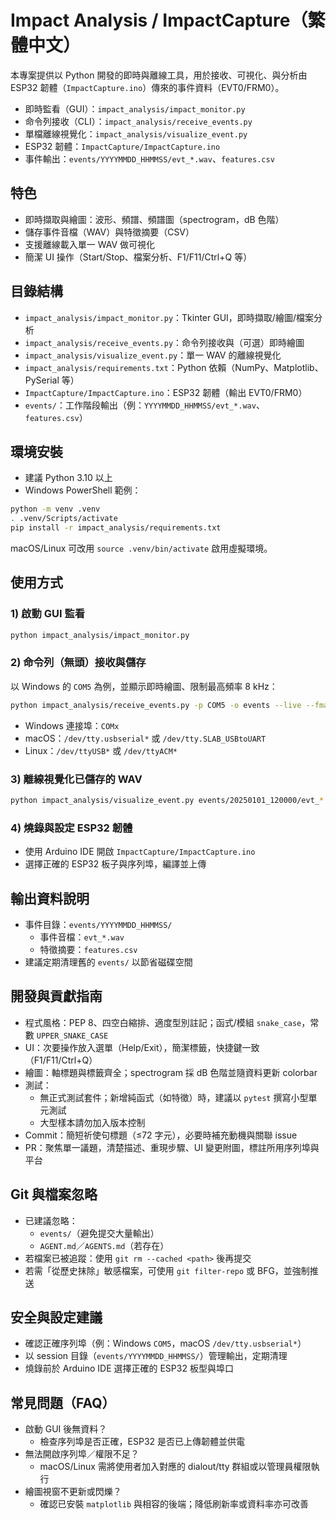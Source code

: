 # Impact Analysis / ImpactCapture（繁體中文）

本專案提供以 Python 開發的即時與離線工具，用於接收、可視化、與分析由 ESP32 韌體（`ImpactCapture.ino`）傳來的事件資料（EVT0/FRM0）。

- 即時監看（GUI）：`impact_analysis/impact_monitor.py`
- 命令列接收（CLI）：`impact_analysis/receive_events.py`
- 單檔離線視覺化：`impact_analysis/visualize_event.py`
- ESP32 韌體：`ImpactCapture/ImpactCapture.ino`
- 事件輸出：`events/YYYYMMDD_HHMMSS/evt_*.wav`、`features.csv`

## 特色

- 即時擷取與繪圖：波形、頻譜、頻譜圖（spectrogram，dB 色階）
- 儲存事件音檔（WAV）與特徵摘要（CSV）
- 支援離線載入單一 WAV 做可視化
- 簡潔 UI 操作（Start/Stop、檔案分析、F1/F11/Ctrl+Q 等）

## 目錄結構

- `impact_analysis/impact_monitor.py`：Tkinter GUI，即時擷取/繪圖/檔案分析
- `impact_analysis/receive_events.py`：命令列接收與（可選）即時繪圖
- `impact_analysis/visualize_event.py`：單一 WAV 的離線視覺化
- `impact_analysis/requirements.txt`：Python 依賴（NumPy、Matplotlib、PySerial 等）
- `ImpactCapture/ImpactCapture.ino`：ESP32 韌體（輸出 EVT0/FRM0）
- `events/`：工作階段輸出（例：`YYYYMMDD_HHMMSS/evt_*.wav`、`features.csv`）

## 環境安裝

- 建議 Python 3.10 以上
- Windows PowerShell 範例：

```bash
python -m venv .venv
. .venv/Scripts/activate
pip install -r impact_analysis/requirements.txt
```

macOS/Linux 可改用 `source .venv/bin/activate` 啟用虛擬環境。

## 使用方式

### 1) 啟動 GUI 監看

```bash
python impact_analysis/impact_monitor.py
```

### 2) 命令列（無頭）接收與儲存

以 Windows 的 `COM5` 為例，並顯示即時繪圖、限制最高頻率 8 kHz：

```bash
python impact_analysis/receive_events.py -p COM5 -o events --live --fmax 8000
```

- Windows 連接埠：`COMx`
- macOS：`/dev/tty.usbserial*` 或 `/dev/tty.SLAB_USBtoUART`
- Linux：`/dev/ttyUSB*` 或 `/dev/ttyACM*`

### 3) 離線視覺化已儲存的 WAV

```bash
python impact_analysis/visualize_event.py events/20250101_120000/evt_*.wav --fmax 8000
```

### 4) 燒錄與設定 ESP32 韌體

- 使用 Arduino IDE 開啟 `ImpactCapture/ImpactCapture.ino`
- 選擇正確的 ESP32 板子與序列埠，編譯並上傳

## 輸出資料說明

- 事件目錄：`events/YYYYMMDD_HHMMSS/`
  - 事件音檔：`evt_*.wav`
  - 特徵摘要：`features.csv`
- 建議定期清理舊的 `events/` 以節省磁碟空間

## 開發與貢獻指南

- 程式風格：PEP 8、四空白縮排、適度型別註記；函式/模組 `snake_case`，常數 `UPPER_SNAKE_CASE`
- UI：次要操作放入選單（Help/Exit），簡潔標籤，快捷鍵一致（F1/F11/Ctrl+Q）
- 繪圖：軸標題與標籤齊全；spectrogram 採 dB 色階並隨資料更新 colorbar
- 測試：
  - 無正式測試套件；新增純函式（如特徵）時，建議以 `pytest` 撰寫小型單元測試
  - 大型樣本請勿加入版本控制
- Commit：簡短祈使句標題（≤72 字元），必要時補充動機與關聯 issue
- PR：聚焦單一議題，清楚描述、重現步驟、UI 變更附圖，標註所用序列埠與平台

## Git 與檔案忽略

- 已建議忽略：
  - `events/`（避免提交大量輸出）
  - `AGENT.md`／`AGENTS.md`（若存在）
- 若檔案已被追蹤：使用 `git rm --cached <path>` 後再提交
- 若需「從歷史抹除」敏感檔案，可使用 `git filter-repo` 或 BFG，並強制推送

## 安全與設定建議

- 確認正確序列埠（例：Windows `COM5`，macOS `/dev/tty.usbserial*`）
- 以 session 目錄（`events/YYYYMMDD_HHMMSS/`）管理輸出，定期清理
- 燒錄前於 Arduino IDE 選擇正確的 ESP32 板型與埠口

## 常見問題（FAQ）

- 啟動 GUI 後無資料？
  - 檢查序列埠是否正確，ESP32 是否已上傳韌體並供電
- 無法開啟序列埠／權限不足？
  - macOS/Linux 需將使用者加入對應的 dialout/tty 群組或以管理員權限執行
- 繪圖視窗不更新或閃爍？
  - 確認已安裝 `matplotlib` 與相容的後端；降低刷新率或資料率亦可改善
